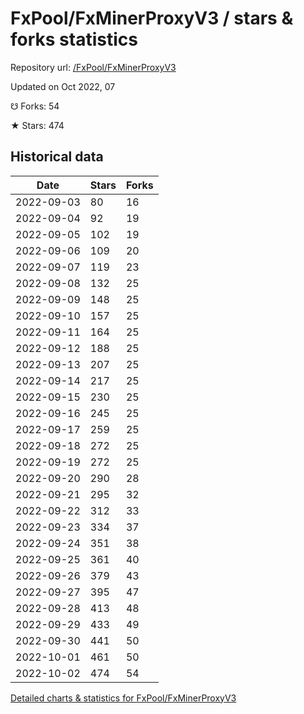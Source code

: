 # FxPool/FxMinerProxyV3 / stars & forks statistics

Repository url: [/FxPool/FxMinerProxyV3](https://github.com/FxPool/FxMinerProxyV3)

Updated on Oct 2022, 07

☋ Forks: 54

★ Stars: 474

## Historical data
| Date | Stars | Forks |
|------|-------|-------|
| 2022-09-03 | 80 | 16 | 
| 2022-09-04 | 92 | 19 | 
| 2022-09-05 | 102 | 19 | 
| 2022-09-06 | 109 | 20 | 
| 2022-09-07 | 119 | 23 | 
| 2022-09-08 | 132 | 25 | 
| 2022-09-09 | 148 | 25 | 
| 2022-09-10 | 157 | 25 | 
| 2022-09-11 | 164 | 25 | 
| 2022-09-12 | 188 | 25 | 
| 2022-09-13 | 207 | 25 | 
| 2022-09-14 | 217 | 25 | 
| 2022-09-15 | 230 | 25 | 
| 2022-09-16 | 245 | 25 | 
| 2022-09-17 | 259 | 25 | 
| 2022-09-18 | 272 | 25 | 
| 2022-09-19 | 272 | 25 | 
| 2022-09-20 | 290 | 28 | 
| 2022-09-21 | 295 | 32 | 
| 2022-09-22 | 312 | 33 | 
| 2022-09-23 | 334 | 37 | 
| 2022-09-24 | 351 | 38 | 
| 2022-09-25 | 361 | 40 | 
| 2022-09-26 | 379 | 43 | 
| 2022-09-27 | 395 | 47 | 
| 2022-09-28 | 413 | 48 | 
| 2022-09-29 | 433 | 49 | 
| 2022-09-30 | 441 | 50 | 
| 2022-10-01 | 461 | 50 | 
| 2022-10-02 | 474 | 54 | 


[Detailed charts & statistics for FxPool/FxMinerProxyV3](https://reviewgithub.com/rep/FxPool/FxMinerProxyV3)
